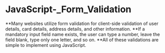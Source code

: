 # JavaScript-_Form_Validation
**Many websites utilize form validation for client-side validation of user details, card details, address details, and other information.
**If a mandatory input field name exists, the user can type a number, leave the field blank, type only one letter, and so on.
**All of these validations are simple to implement using JavaScript.
